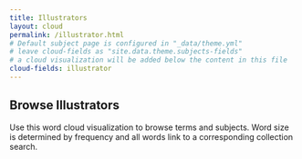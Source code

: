 ```yaml
---
title: Illustrators
layout: cloud
permalink: /illustrator.html
# Default subject page is configured in "_data/theme.yml"
# leave cloud-fields as "site.data.theme.subjects-fields"
# a cloud visualization will be added below the content in this file
cloud-fields: illustrator
---
```


## Browse Illustrators

Use this word cloud visualization to browse terms and subjects.
Word size is determined by frequency and all words link to a corresponding collection search.

